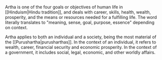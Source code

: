 Artha is one of the four goals or objectives of human life in [[Hinduism|Hindu tradition]], and deals with career, skills, health, wealth, prosperity, and the means or resources needed for a fulfilling life. The word literally translates to "meaning, sense, goal, purpose, essence" depending on context.

Artha applies to both an individual and a society, being the most material of the [[Purushartha|purusharthas]]. In the context of an individual, it refers to wealth, career, financial security and economic prosperity. In the context of a government, it includes social, legal, economic, and other worldly affairs.